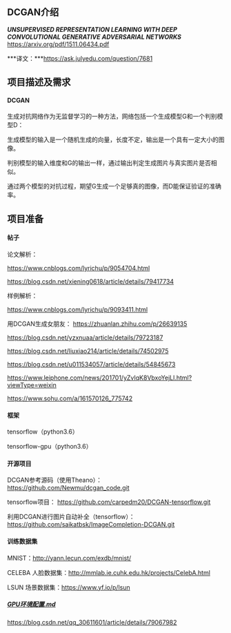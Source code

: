 ## DCGAN介绍

***UNSUPERVISED REPRESENTATION LEARNING WITH DEEP CONVOLUTIONAL GENERATIVE ADVERSARIAL NETWORKS*** https://arxiv.org/pdf/1511.06434.pdf

***译文：***https://ask.julyedu.com/question/7681

## 项目描述及需求

#### **DCGAN**

生成对抗网络作为无监督学习的一种方法，网络包括一个生成模型G和一个判别模型D：

生成模型的输入是一个随机生成的向量，长度不定，输出是一个具有一定大小的图像。

判别模型的输入维度和G的输出一样，通过输出判定生成图片与真实图片是否相似。

通过两个模型的对抗过程，期望G生成一个足够真的图像，而D能保证验证的准确率。

## 项目准备

#### **帖子**

论文解析：

https://www.cnblogs.com/lyrichu/p/9054704.html

https://blog.csdn.net/xiening0618/article/details/79417734

样例解析：

https://www.cnblogs.com/lyrichu/p/9093411.html

用DCGAN生成女朋友：
https://zhuanlan.zhihu.com/p/26639135

https://blog.csdn.net/yzxnuaa/article/details/79723187

https://blog.csdn.net/liuxiao214/article/details/74502975

https://blog.csdn.net/u011534057/article/details/54845673

https://www.leiphone.com/news/201701/yZvIqK8VbxoYejLl.html?viewType=weixin

https://www.sohu.com/a/161570126_775742


#### **框架**

tensorflow（python3.6）

tensorflow-gpu（python3.6）


#### **开源项目**
DCGAN参考源码（使用Theano）：
https://github.com/Newmu/dcgan_code.git

tensorflow项目：
https://github.com/carpedm20/DCGAN-tensorflow.git

利用DCGAN进行图片自动补全（tensorflow）：
https://github.com/saikatbsk/ImageCompletion-DCGAN.git

#### **训练数据集**

MNIST：http://yann.lecun.com/exdb/mnist/

CELEBA 人脸数据集：http://mmlab.ie.cuhk.edu.hk/projects/CelebA.html

LSUN 场景数据集：https://www.yf.io/p/lsun

##### [GPU环境配置.md](ZXY_Example/gpu环境配置.md)

https://blog.csdn.net/qq_30611601/article/details/79067982


#### 





